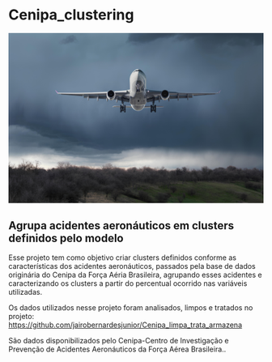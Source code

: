 # Cenipa_clustering

![Imagem de Aviao](https://github.com/jairobernardesjunior/Cenipa_clustering/blob/main/acidente_mendonca.jpeg)
 
## Agrupa acidentes aeronáuticos em clusters definidos pelo modelo

Esse projeto tem como objetivo criar clusters definidos conforme as características dos acidentes aeronáuticos, passados pela base de dados originária do Cenipa da Força Aéria Brasileira, agrupando esses acidentes e caracterizando os clusters a partir do percentual ocorrido nas variáveis utilizadas.

Os dados utilizados nesse projeto foram analisados, limpos e tratados no projeto:
https://github.com/jairobernardesjunior/Cenipa_limpa_trata_armazena

São dados disponibilizados pelo Cenipa-Centro de Investigação e Prevenção de Acidentes Aeronáuticos da Força Aérea Brasileira..